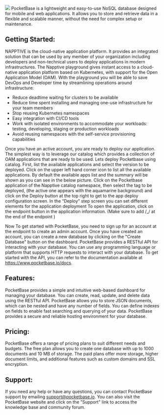 <img src="https://pocketbase.io/images/logo.svg">
PocketBase is a lightweight and easy-to-use NoSQL database designed for mobile and web applications. It allows you to store and retrieve data in a flexible and scalable manner, without the need for complex setup or maintenance.

## Getting Started:
NAPPTIVE is the cloud-native application platform. It provides an integrated solution that can be used by any member of your organization including developers and non-technical users to deploy applications in modern infrastructures.
The Napptive playground gives instant access to a cloud-native application platform based on Kubernetes, with support for the Open Application Model (OAM). With the playground you will be able to save DevOps and Developer time by streamlining operations around infrastructure:
<ul>
<li>Reduce deadtime waiting for clusters to be available
<li>    Reduce time spent installing and managing one-use infrastructure for your team members</li>
<li>    Stop reusing Kubernetes namespaces</li>
 <li>   Easy integration with CI/CD tools</li>
  <li>  Work with isolated environments to accommodate your workloads: testing, developing, staging or production workloads</li>
   <li> Avoid reusing namespaces with the self-service provisioning capabilities</li>
   </ul>
Once you have an active account, you are ready to deploy our application. The simplest way is to leverage our catalog which provides a collection of OAM applications that are ready to be used.  Lets deploy Pocketbase using catalog.
First, list the available applications and select the version to be deployed. Click on the upper left hand corner icon to list all the available applications. By default the available apps list and the summary will be shown as you can see in the below picture. Click on the Pocketbase application of the Napptive catalog namespace, then select the tag to be deployed, (the active one appears with the aquamarine background) and click on the Deploy button at the top right to get to the app deploy configuration screen. In the “Deploy” step screen you can set different elements for the application deployment
To open the application, click on the endpoint button in the application information. (Make sure to add /_/ at the end of the endpoint )


Now To get started with PocketBase, you need to sign up for an account at the endpoint to create an admin account.
Once you have created an account, you can create a new database by clicking on the "Create Database" button on the dashboard.
PocketBase provides a RESTful API for interacting with your database. You can use any programming language or platform that supports HTTP requests to interact with your database.
To get started with the API, you can refer to the documentation available at https://www.pocketbase.io/docs.

## Features:
PocketBase provides a simple and intuitive web-based dashboard for managing your database.
You can create, read, update, and delete data using the RESTful API.
PocketBase allows you to store JSON documents, which can be nested and have any number of fields.
You can define indexes on fields to enable fast searching and querying of your data.
PocketBase provides a secure and reliable hosting environment for your database.

## Pricing:
PocketBase offers a range of pricing plans to suit different needs and budgets.
The free plan allows you to create one database with up to 1000 documents and 10 MB of storage.
The paid plans offer more storage, higher document limits, and additional features such as custom domains and SSL encryption.

## Support:
If you need any help or have any questions, you can contact PocketBase support by emailing support@pocketbase.io.
You can also visit the PocketBase website and click on the "Support" link to access the knowledge base and community forum.
